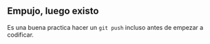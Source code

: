 ##  Empujo, luego existo

Es una buena practica hacer un `git push` incluso antes de empezar a codificar.
